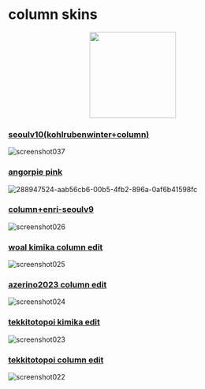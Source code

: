 # column skins

 <p align="center">
 <a href="https://osu.ppy.sh/users/10143155">
 <img src="https://a.ppy.sh/10143155"
       width="175"
       height="175"></a>



### [seoulv10(kohlrubenwinter+column)](https://drive.google.com/file/d/1gyiUOa0-eKyE6UhS9h9kU9MrUWABA7Ye/view?usp=sharing)
![screenshot037](https://github.com/minuetsu/kinokompania/assets/144561515/69015296-8d66-45bc-97cb-e58657594a71)
### [angorpie pink](https://drive.google.com/u/0/uc?id=1yShqRRzcLCDO5Yab3oVt3wPamQWXfC6C&export=download)
![288947524-aab56cb6-00b5-4fb2-896a-0af6b41598fc](https://github.com/minuetsu/kinokompania/assets/144561515/f7c961e1-6e2d-41b7-bf19-06c4fffb3d5a)
### [column+enri-seoulv9](https://drive.google.com/file/d/191YIgahLfJ6WQkKfYIRtovstcx8CSJdt/view?usp=sharing)
![screenshot026](https://github.com/minuetsu/kinokompania/assets/144561515/9d56be8a-dfc3-4e0b-9ef4-0c23149ca0ea)
### [woal kimika column edit](https://drive.google.com/file/d/11tjebJpwRtB609dOmRsiOAEUGnqYVfAC/view?usp=drive_link)
![screenshot025](https://github.com/minuetsu/kinokompania/assets/144561515/771d8398-2af8-435a-af4c-1074d138e285)
### [azerino2023 column edit](https://drive.google.com/file/d/12rXLs-S7uwqO3xkh99TnRU-GUIuJwVeN/view?usp=drive_link)
![screenshot024](https://github.com/minuetsu/kinokompania/assets/144561515/d519a019-790b-462f-a1e1-b8e9dd16a3a4)
### [tekkitotopoi kimika edit](https://drive.google.com/file/d/14usgWXm9WHrDShbAXqY-W06KDQDqz5DD/view?usp=drive_link)
![screenshot023](https://github.com/minuetsu/kinokompania/assets/144561515/4f54ebaa-9324-48a0-a89f-bf30b8303200)
### [tekkitotopoi column edit](https://drive.google.com/file/d/1QIGqCF6uopJoxZckUlsMboc3fbT5FW46/view?usp=drive_link)
![screenshot022](https://github.com/minuetsu/kinokompania/assets/144561515/02dd53c8-f3fc-4769-9bc1-5c59d6499b33)
</p>
